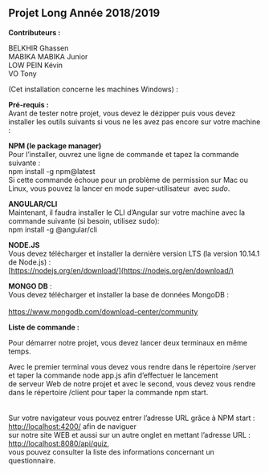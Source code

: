 

<h2>Projet Long Année 2018/2019</h2>

**Contributeurs :**

BELKHIR Ghassen  
MABIKA MABIKA Junior  
LOW PEIN Kévin  
VO Tony

(Cet installation concerne les machines Windows) :

  
**Pré-requis :**  
Avant de tester notre projet, vous devez le dézipper puis vous devez installer les outils suivants si vous ne les avez pas encore sur votre machine :

**NPM (le package manager)**  
Pour l’installer, ouvrez une ligne de commande et tapez la commande suivante :  <br/>
npm install -g npm@latest  <br/>
Si cette commande échoue pour un problème de permission sur Mac ou Linux, vous pouvez la lancer en mode super-utilisateur  avec _sudo_.<br/>

**ANGULAR/CLI**  
Maintenant, il faudra installer le CLI d’Angular sur votre machine avec la commande suivante (si besoin, utilisez sudo):<br/>
npm install -g @angular/cli

**NODE.JS**  
Vous devez télécharger et installer la dernière version LTS (la version 10.14.1 de Node.js) : <br/> 
[https://nodejs.org/en/download/](https://nodejs.org/en/download/)<br/>

**MONGO DB** :  
Vous devez télécharger et installer la base de données MongoDB :<br/>  
<u>https://www.mongodb.com/download-center/community</u><br/>

**Liste de commande :**


Pour démarrer notre projet, vous devez lancer deux terminaux en même temps.<br/>

Avec le premier terminal vous devez vous rendre dans le répertoire /server et taper la commande node app.js afin d’effectuer le lancement <br/>de  serveur Web de notre projet et avec le second, vous devez vous rendre dans le répertoire /client pour taper la commande npm start.<br/>
<br/>
<br/>
Sur votre navigateur vous pouvez entrer l’adresse URL grâce à NPM start : [http://localhost:4200/](http://localhost:4200/) afin de naviguer <br/>sur notre site WEB et aussi sur un autre onglet en mettant l’adresse URL : [http://localhost:8080/api/quiz](http://localhost:8080/api/quiz),<br/> vous pouvez consulter la liste des informations concernant un questionnaire.